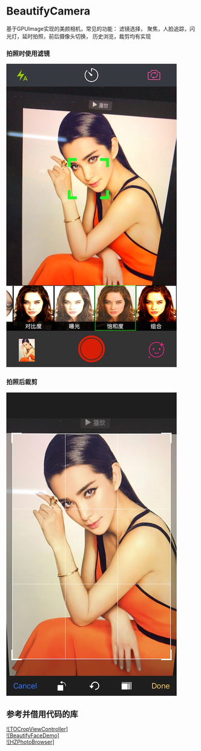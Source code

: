 # BeautifyCamera
基于GPUImage实现的美颜相机，常见的功能： 滤镜选择， 聚焦，人脸追踪，闪光灯，延时拍照，前后摄像头切换， 历史浏览，裁剪均有实现


### 拍照时使用滤镜
![](https://github.com/iskyfei/Raw/blob/master/bfCamera/bfCamera1.jpg)  <br> 
### 拍照后裁剪
![](https://github.com/iskyfei/Raw/blob/master/bfCamera/bfCamera2.jpg)  <br> 


## 参考并借用代码的库 
[![TOCropViewController]](https://github.com/TimOliver/TOCropViewController) <br> 
[![BeautifyFaceDemo]](https://github.com/Guikunzhi/BeautifyFaceDemo) <br> 
[![HZPhotoBrowser]](https://github.com/chennyhuang/HZPhotoBrowser)<br> 
